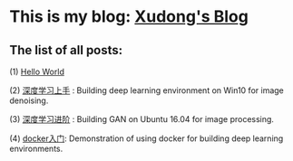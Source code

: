 # This is my blog: [Xudong's Blog](http://www.zxd-ai.com/)
## The list of all posts:

(1) [Hello World](http://www.zxd-ai.com/2019/03/20/hello/) 

(2) [深度学习上手](http://www.zxd-ai.com/2019/03/20/dncnn_matlab/) : Building deep learning  environment on Win10 for image denoising.

(3) [深度学习进阶](http://www.zxd-ai.com/2019/04/04/GAN/) : Building GAN on Ubuntu 16.04 for image processing.

(4) [docker入门](http://www.zxd-ai.com/2019/04/24/docker_deep_learning/): Demonstration of using docker for building deep learning environments. 


